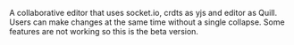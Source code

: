 A collaborative editor that uses socket.io, crdts as yjs and editor as Quill. Users can make changes at the same time without a single collapse. Some features are not working so this is the beta version.
